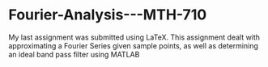 # Fourier-Analysis---MTH-710
My last assignment was submitted using LaTeX. This assignment dealt with approximating a Fourier Series given sample points, as well as determining an ideal band pass filter using MATLAB
